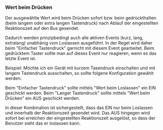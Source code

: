 ### Wert beim Drücken

Der ausgewählte Wert wird beim Drücken sofort bzw. beim gedrückthalten (beim langem oder extra langen Tastendruck) nach Ablauf der eingestellten Reaktionszeit auf den Bus gesendet.

Dadurch werden prinzipbedingt auch alle aktiven Events (kurz, lang, extralang) unabhänig vom Loslassen ausgeführt. In der Regel wird daher beim "Einfacher Tastendruck" garnicht mit diesem Event gearbeitet. Beim gedrücktem Taster sollte man auf dieses Event nur reagieren, wenn es das letzte Event ist.

Beispiel:
Möchte ich ein Gerät mit kurzem Tasendruck einschalten und mit langem Tastendruck ausschalten, so sollte folgene Konfiguration gewählt werden:

Beim "Einfacher Tastendruck" sollte mittels "Wert beim Loslassen" ein EIN geschickt werden.
Beim "Langer Tastendruck" sollte mittels "Wert beim Drücken" ein AUS geschickt werden.

In dieser Kombination ist sichergestellt, dass das EIN nur beim Loslassen und innerhalb der Reaktionszeit gesendet wird.
Das AUS hingegen wird sofort bei erreichen der eingestellten Reaktionszeit ausgelöst, so dass der Benutzer sieht das er loslassen kann.
